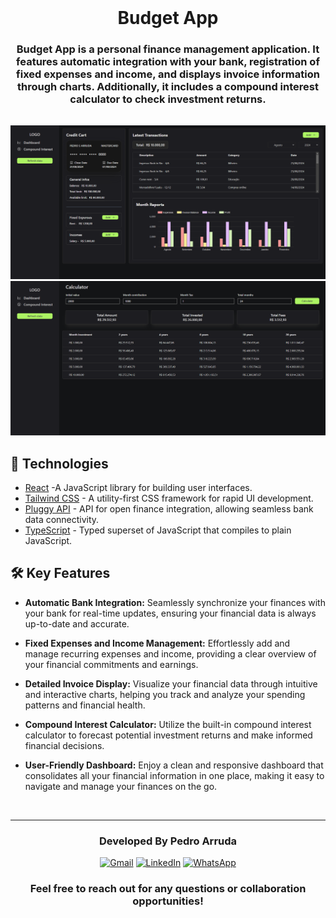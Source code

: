 <br>

<div align='center'>
<h1>Budget App </h1>
</div>

<h3 align="center" style='margin-bottom: 32px'>
Budget App is a personal finance management application. It features automatic integration with your bank, registration of fixed expenses and income, and displays invoice information through charts. Additionally, it includes a compound interest calculator to check investment returns.

</h3>

![screenshot](./demo-dashboard.png)
![screenshot](./demo-compound-interests.png)

## 🚀 Technologies

- [React](https://react.dev/) -A JavaScript library for building user interfaces.
- [Tailwind CSS](https://tailwindcss.com/) - A utility-first CSS framework for rapid UI development.
- [Pluggy API](https://www.pluggy.ai/) - API for open finance integration, allowing seamless bank data connectivity.
- [TypeScript](https://www.typescriptlang.org/) - Typed superset of JavaScript that compiles to plain JavaScript.

## 🛠 Key Features

- **Automatic Bank Integration:** Seamlessly synchronize your finances with your bank for real-time updates, ensuring your financial data is always up-to-date and accurate.

- **Fixed Expenses and Income Management:** Effortlessly add and manage recurring expenses and income, providing a clear overview of your financial commitments and earnings.

- **Detailed Invoice Display:** Visualize your financial data through intuitive and interactive charts, helping you track and analyze your spending patterns and financial health.

- **Compound Interest Calculator:** Utilize the built-in compound interest calculator to forecast potential investment returns and make informed financial decisions.

- **User-Friendly Dashboard:** Enjoy a clean and responsive dashboard that consolidates all your financial information in one place, making it easy to navigate and manage your finances on the go.

<br>
<hr>

  <h3 align='center'> Developed By Pedro Arruda </h3> 
  <div align='center'> 
 <a href="mailto:dev.pedro.arruda@gmail.com"  title="Gmail" style='height: 40px'>    <img src="https://img.shields.io/badge/-Gmail-FF0000?style=flat-square&labelColor=FF0000&logo=gmail&logoColor=white&link=LINK-DO-SEU-GMAIL" alt="Gmail" style='height: 25px'/></a>
    <a href="https://www.linkedin.com/in/pedro-scucuglia-arruda/" title="LinkedIn">
    <img src="https://img.shields.io/badge/-Linkedin-0e76a8?style=flat-square&logo=Linkedin&logoColor=white&link=LINK-DO-SEU-LINKEDIN" style='height: 25px' alt="LinkedIn"/></a>
    <a href="https://api.whatsapp.com/send?phone=14998861503" title="WhatsApp">
    <img src="https://img.shields.io/badge/-WhatsApp-25d366?style=flat-square&labelColor=25d366&logo=whatsapp&logoColor=white&link=API-DO-SEU-WHATSAPP" alt="WhatsApp" style='height: 25px'/></a>
  </div>

<h3 align='center'>Feel free to reach out for any questions or collaboration opportunities!
 </h3>
